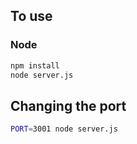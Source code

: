 ## To use
    

### Node

```sh
npm install
node server.js
```


## Changing the port

```sh
PORT=3001 node server.js
```
